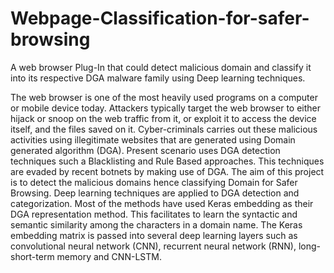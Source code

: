 # Webpage-Classification-for-safer-browsing
A web browser Plug-In that could detect malicious domain and classify it into its respective DGA malware family using Deep learning techniques. 

The web browser is one of the most heavily used programs on a computer or mobile device today. Attackers typically target the web browser to either hijack or snoop on the web traffic from it, or exploit it to access the device itself, and the files saved on it. Cyber-criminals carries out these malicious activities using illegitimate websites that are generated using Domain generated algorithm (DGA). Present scenario uses DGA detection techniques such a Blacklisting and Rule Based approaches. This techniques are evaded by recent botnets by making use of DGA. 
The aim of this project is to detect the malicious domains hence classifying Domain
for Safer Browsing. Deep learning techniques are applied to DGA detection and
categorization. Most of the methods have used Keras embedding as their DGA
representation method. This facilitates to learn the syntactic and semantic similarity
among the characters in a domain name. The Keras embedding matrix is passed into
several deep learning layers such as convolutional neural network (CNN), recurrent
neural network (RNN), long-short-term memory and CNN-LSTM.
